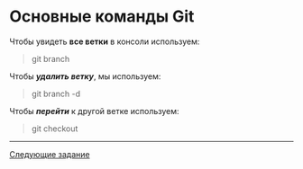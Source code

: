 # Основные команды Git
Чтобы увидеть **все ветки** в консоли используем: 
>git branch 

Чтобы **_удалить ветку_**, мы используем: 
>git branch -d  

Чтобы **_перейти_** к другой ветке используем:
>git checkout 

***
[Следующие задание]()